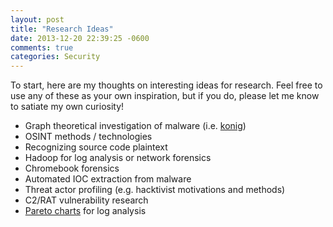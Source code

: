 ```yaml
---
layout: post
title: "Research Ideas"
date: 2013-12-20 22:39:25 -0600
comments: true
categories: Security
---
```


To start, here are my thoughts on interesting ideas for research. Feel free to use any of these as your own inspiration, but if you do, please let me know to satiate my own curiosity!

- Graph theoretical investigation of malware (i.e. [konig](https://github.com/technoskald/konig))
- OSINT methods / technologies
- Recognizing source code plaintext
- Hadoop for log analysis or network forensics
- Chromebook forensics
- Automated IOC extraction from malware
- Threat actor profiling (e.g. hacktivist motivations and methods)
- C2/RAT vulnerability research
- [Pareto charts](http://en.wikipedia.org/wiki/Pareto_chart) for log analysis

